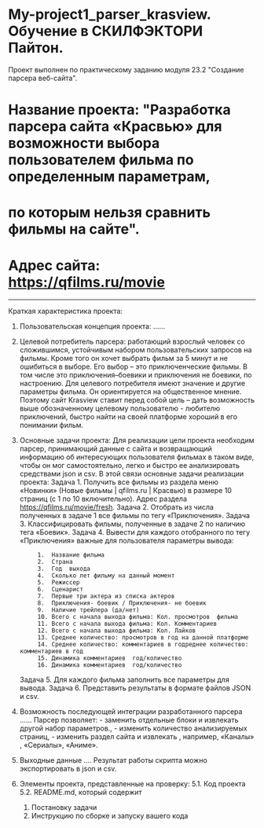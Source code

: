 # My-project1_parser_krasview. Обучение в СКИЛФЭКТОРИ Пайтон.

Проект выполнен по практическому заданию модуля 23.2 "Создание парсера веб-сайта".
# Название проекта: "Разработка парсера сайта «Красвью» для возможности выбора пользователем фильма по определенным параметрам, 
# по которым  нельзя сравнить фильмы на сайте".
# Адрес сайта: https://qfilms.ru/movie
______________________________________
Краткая характеристика проекта:
1. Пользовательская концепция проекта: ......
2. Целевой потребитель парсера: работающий взрослый человек со сложившимся, устойчивым   набором пользовательских  запросов на фильмы. 
Кроме того  он хочет выбрать фильм за 5 минут и не ошибиться в выборе. Его выбор – это приключенческие фильмы.
В том числе это приключения–боевики и приключения не боевики, по настроению. 
Для целевого потребителя имеют значение и другие параметры фильма. Он ориентируется  на общественное мнение.
Поэтому сайт Krasview  ставит перед собой цель  – дать возможность выше обозначенному целевому пользователю -
любителю приключений,  быстро найти на своей платформе хороший в его понимании фильм. 
2. Основные задачи проекта:
Для реализации цели проекта  необходим  парсер, принимающий данные с сайта и 
возвращающий информацию об интересующих пользователя   фильмах в таком виде, чтобы он мог самостоятельно, 
легко и быстро ее  анализировать средствами json и csv.
В этой связи основные задачи реализации проекта:
    Задача 1. Получить все фильмы  из раздела меню «Новинки» 
    (Новые фильмы | qfilms.ru | Красвью) в размере 10 страниц (с 1 по 10 включительно). Адрес раздела https://qfilms.ru/movie/fresh. 
    Задача 2. Отобрать из числа полученных  в задаче  1 все фильмы по тегу «Приключения».
    Задача 3. Классифицировать фильмы, полученные  в задаче  2 по  наличию тега «Боевик». 
    Задача 4. Вывести для каждого отобранного по тегу «Приключения» важные для пользователя параметры вывода:

            1.	Название фильма
            2.	Страна
            3.	Год  выхода
            4.	Сколько лет фильму на данный момент 
            5.	Режиссер
            6.  Сценарист
            7.  Первые три актера из списка актеров
            8.	Приключения- боевик / Приключения- не боевик
            9.	Наличие трейлера (да/нет)
            10.	Всего с начала выхода фильма: Кол. просмотров  фильма
            11.	Всего с начала выхода фильма: Кол. Комментариев
            12.	Всего с начала выхода фильма: Кол. Лайков
            13.	Среднее количество: просмотров в год на данной платформе 
            14.	Среднее количество: комментариев в годреднее количество: комментариев в год
            15.	Динамика комментариев  год/количество
            16. Динамика комментариев  год/количество

    Задача 5.  Для каждого фильма заполнить все параметры для вывода. 
    Задача 6.  Представить результаты в формате файлов  JSON и  csv.
3. Возможность последующей интеграции разработанного парсера ......
            Парсер позволяет:
            - заменить отдельные блоки и извлекать другой набор параметров.,
            - изменить количество анализируемых страниц,
            - изменить  раздел сайта  и извлекать , например, «Каналы»  , «Сериалы», «Аниме».
4. Выходные данные .... 
Результат работы скрипта можно экспортировать в json и csv.
5. Элементы проекта, представленные на проверку:
5.1. Код проекта
5.2. README.md, который содержит
    1.	Постановку задачи
    2.	Инструкцию по сборке и запуску вашего кода

